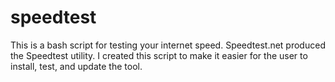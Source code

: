 # speedtest
This is a bash script for testing your internet speed. Speedtest.net produced the Speedtest utility.
I created this script to make it easier for the user to install, test, and update the tool.
